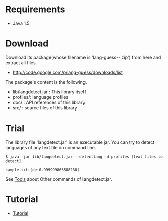 # Requirements #

  * Java 1.5

# Download #

Download its package(whose filename is 'lang-guess--.zip') from here and extract all files.
  * http://code.google.com/p/lang-guess/downloads/list

The package's content is the following.

  * lib/langdetect.jar : This library itself
  * profiles/: language profiles
  * doc/ : API references of this library
  * src/ : source files of this library


# Trial #

The library file 'langdetect.jar' is an executable jar.
You can try to detect languages of any text file on command line.

```
$ java -jar lib/langdetect.jar --detectlang -d profiles [text files to detect]

sample.txt:[de:0.999999863588238]
```

See [Tools](Tools.md) about Other commands of langdetect.jar.


# Tutorial #

  * [Tutorial](Tutorial.md)